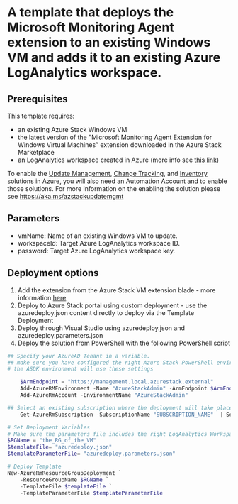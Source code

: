 # A template that deploys the Microsoft Monitoring Agent extension to an existing Windows VM and adds it to an existing Azure LogAnalytics workspace.

## Prerequisites
This template requires:
- an existing Azure Stack Windows VM
- the latest version of the "Microsoft Monitoring Agent Extension for Windows Virtual Machines” extension downloaded in the Azure Stack Marketplace
- an LogAnalytics workspace created in Azure (more info see [this link](https://docs.microsoft.com/en-us/azure/log-analytics/log-analytics-quick-create-workspace))


To enable the [Update Management](https://docs.microsoft.com/en-us/azure/automation/automation-update-management), [Change Tracking](https://docs.microsoft.com/en-us/azure/automation/automation-change-tracking), and [Inventory](https://docs.microsoft.com/en-us/azure/automation/automation-vm-inventory) solutions in Azure, you will also need an Automation Account and to enable those solutions.
For more information on the enabling the solution please see https://aka.ms/azstackupdatemgmt


## Parameters
- vmName: Name of an existing Windows VM to update. 
- workspaceId: Target Azure LogAnalytics workspace ID. 
- password: Target Azure LogAnalytics workspace key.

## Deployment options
1. Add the extension from the Azure Stack VM extension blade - more information [here](https://aka.ms/azstackupdatemgmt)
1. Deploy to Azure Stack portal using custom deployment - use the azuredeploy.json content directly to deploy via the Template Deployment 
2. Deploy through Visual Studio using azuredeploy.json and azuredeploy.parameters.json
2. Deploy the solution from PowerShell with the following PowerShell script 

``` PowerShell
## Specify your AzureAD Tenant in a variable. 
## make sure you have configured the right Azure Stack PowerShell environment
# the ASDK environment will use these settings 

    $ArmEndpoint = "https://management.local.azurestack.external"
    Add-AzureRMEnvironment -Name "AzureStackAdmin" -ArmEndpoint $ArmEndpoint
    Add-AzureRmAccount -EnvironmentName "AzureStackAdmin"

## Select an existing subscription where the deployment will take place
    Get-AzureRmSubscription -SubscriptionName "SUBSCRIPTION_NAME"  | Select-AzureRmSubscription

# Set Deployment Variables
# Make sure the parameters file includes the right LogAnalytics WorkspaceID, Key, and VM name
$RGName = "the_RG_of_the_VM"
$templateFile= "azuredeploy.json"
$templateParameterFile= "azuredeploy.parameters.json"

# Deploy Template 
New-AzureRmResourceGroupDeployment `
    -ResourceGroupName $RGName `
    -TemplateFile $templateFile `
	-TemplateParameterFile $templateParameterFile
```

